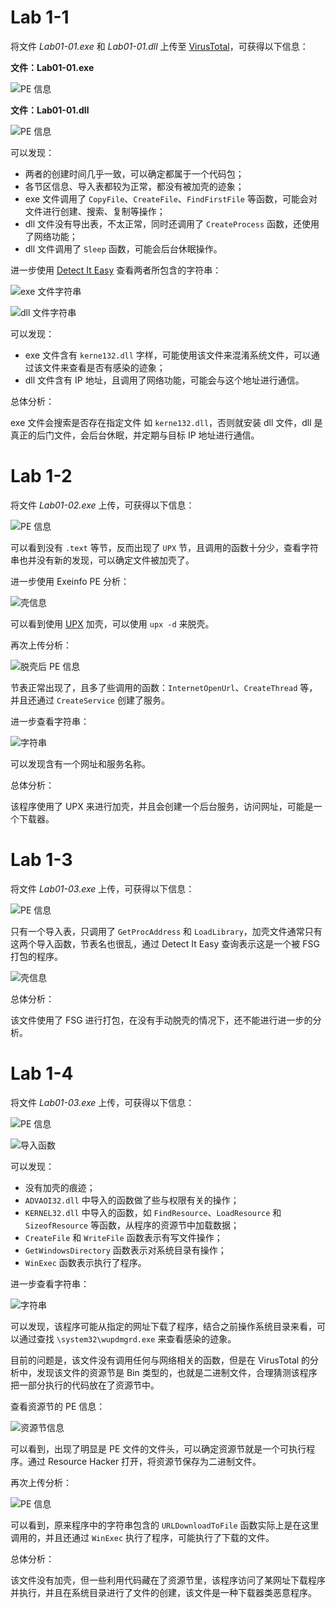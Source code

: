 # Lab 1-1

将文件 *Lab01-01.exe* 和 *Lab01-01.dll* 上传至 [VirusTotal](https://www.virustotal.com/)，可获得以下信息：

**文件：Lab01-01.exe**

![PE 信息](E:\ProgData\ImgCache\image-20220514013642212.png)

**文件：Lab01-01.dll**

![PE 信息](E:\ProgData\ImgCache\image-20220514013627424.png)

可以发现：

-   两者的创建时间几乎一致，可以确定都属于一个代码包；
-   各节区信息、导入表都较为正常，都没有被加壳的迹象；
-   exe 文件调用了 `CopyFile`、`CreateFile`、`FindFirstFile` 等函数，可能会对文件进行创建、搜索、复制等操作；
-   dll 文件没有导出表，不太正常，同时还调用了 `CreateProcess` 函数，还使用了网络功能；
-   dll 文件调用了 `Sleep` 函数，可能会后台休眠操作。

进一步使用 [Detect It Easy](https://github.com/horsicq/DIE-engine/releases) 查看两者所包含的字符串：

![exe 文件字符串](E:\ProgData\ImgCache\image-20220514012909517.png)

![dll 文件字符串](E:\ProgData\ImgCache\image-20220514012958997.png)

可以发现：

-   exe 文件含有 `kerne132.dll` 字样，可能使用该文件来混淆系统文件，可以通过该文件来查看是否有感染的迹象；
-   dll 文件含有 IP 地址，且调用了网络功能，可能会与这个地址进行通信。

总体分析：

exe 文件会搜索是否存在指定文件 如 `kerne132.dll`，否则就安装 dll 文件，dll 是真正的后门文件，会后台休眠，并定期与目标 IP 地址进行通信。

# Lab 1-2

将文件 *Lab01-02.exe* 上传，可获得以下信息：

![PE 信息](E:\ProgData\ImgCache\image-20220514014033849.png)

可以看到没有 `.text` 等节，反而出现了 `UPX` 节，且调用的函数十分少，查看字符串也并没有新的发现，可以确定文件被加壳了。

进一步使用 Exeinfo PE 分析：

![壳信息](E:\ProgData\ImgCache\image-20220514014423265.png)

可以看到使用 [UPX](https://github.com/upx/upx/releases) 加壳，可以使用 `upx -d` 来脱壳。

再次上传分析：

![脱壳后 PE 信息](E:\ProgData\ImgCache\image-20220514015117249.png)

节表正常出现了，且多了些调用的函数：`InternetOpenUrl`、`CreateThread` 等，并且还通过 `CreateService` 创建了服务。

进一步查看字符串：

![字符串](E:\ProgData\ImgCache\image-20220514015340603.png)

可以发现含有一个网址和服务名称。

总体分析：

该程序使用了 UPX 来进行加壳，并且会创建一个后台服务，访问网址，可能是一个下载器。

# Lab 1-3

将文件 *Lab01-03.exe* 上传，可获得以下信息：

![PE 信息](E:\ProgData\ImgCache\image-20220514015946528.png)

只有一个导入表，只调用了 `GetProcAddress` 和 `LoadLibrary`，加壳文件通常只有这两个导入函数，节表名也很乱，通过 Detect It Easy 查询表示这是一个被 FSG 打包的程序。

![壳信息](E:\ProgData\ImgCache\image-20220514020339522.png)

总体分析：

该文件使用了 FSG 进行打包，在没有手动脱壳的情况下，还不能进行进一步的分析。

# Lab 1-4

将文件 *Lab01-03.exe* 上传，可获得以下信息：

![PE 信息](E:\ProgData\ImgCache\image-20220514020820311.png)

![导入函数](E:\ProgData\ImgCache\image-20220514021406179.png)

可以发现：

-   没有加壳的痕迹；
-   `ADVAOI32.dll` 中导入的函数做了些与权限有关的操作；
-   `KERNEL32.dll` 中导入的函数，如 `FindResource`、`LoadResource` 和 `SizeofResource` 等函数，从程序的资源节中加载数据；
-   `CreateFile` 和 `WriteFile` 函数表示有写文件操作；
-   `GetWindowsDirectory` 函数表示对系统目录有操作；
-   `WinExec` 函数表示执行了程序。

进一步查看字符串：

![字符串](E:\ProgData\ImgCache\image-20220514021830678.png)

可以发现，该程序可能从指定的网址下载了程序，结合之前操作系统目录来看，可以通过查找 `\system32\wupdmgrd.exe` 来查看感染的迹象。

目前的问题是，该文件没有调用任何与网络相关的函数，但是在 VirusTotal 的分析中，发现该文件的资源节是 Bin 类型的，也就是二进制文件，合理猜测该程序把一部分执行的代码放在了资源节中。

查看资源节的 PE 信息：

![资源节信息](E:\ProgData\ImgCache\image-20220514022412790.png)

可以看到，出现了明显是 PE 文件的文件头，可以确定资源节就是一个可执行程序。通过 Resource Hacker 打开，将资源节保存为二进制文件。

再次上传分析：

![PE 信息](E:\ProgData\ImgCache\image-20220514022917628.png)

可以看到，原来程序中的字符串包含的 `URLDownloadToFile` 函数实际上是在这里调用的，并且还通过 `WinExec` 执行了程序，可能执行了下载的文件。

总体分析：

该文件没有加壳，但一些利用代码藏在了资源节里，该程序访问了某网址下载程序并执行，并且在系统目录进行了文件的创建，该文件是一种下载器类恶意程序。